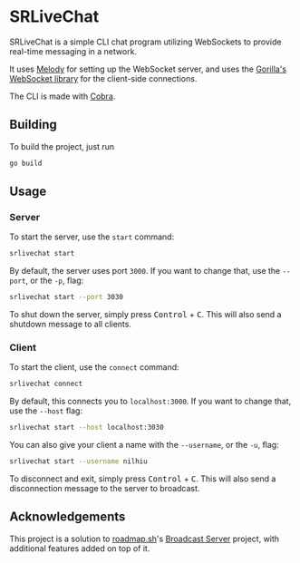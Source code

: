 # SRLiveChat

SRLiveChat is a simple CLI chat program utilizing WebSockets to provide
real-time messaging in a network.

It uses [Melody](https://github.com/olahol/melody) for setting up the WebSocket
server, and uses the [Gorilla's WebSocket library](https://github.com/gorilla/websocket)
for the client-side connections.

The CLI is made with [Cobra](https://cobra.dev).

## Building

To build the project, just run

```bash
go build
```

## Usage

### Server

To start the server, use the `start` command:

```bash
srlivechat start
```

By default, the server uses port `3000`. If you want to change that, use the
`--port`, or the `-p`, flag:

```bash
srlivechat start --port 3030
```

To shut down the server, simply press <kbd>Control</kbd> + <kbd>C</kbd>. This
will also send a shutdown message to all clients.

### Client

To start the client, use the `connect` command:

```bash
srlivechat connect
```

By default, this connects you to `localhost:3000`. If you want to change that,
use the `--host` flag:

```bash
srlivechat start --host localhost:3030
```

You can also give your client a name with the `--username`, or the `-u`, flag:

```bash
srlivechat start --username nilhiu
```

To disconnect and exit, simply press <kbd>Control</kbd> + <kbd>C</kbd>. This
will also send a disconnection message to the server to broadcast.

## Acknowledgements

This project is a solution to [roadmap.sh](https://roadmap.sh)'s
[Broadcast Server](https://roadmap.sh/projects/broadcast-server) project, with
additional features added on top of it.
